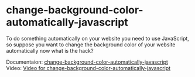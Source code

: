 # change-background-color-automatically-javascript
To do something automatically on your website you need to use JavaScript, so suppose you want to change the background color of your website automatically now what is the hack?

Documentaion: <a href="https://www.insidethediv.com/change-background-color-automatically-javascript">change-background-color-automatically-javascript</a> <br>
Video: <a href="https://www.insidethediv.com/change-background-color-automatically-javascript">Video for change-background-color-automatically-javascript</a>
